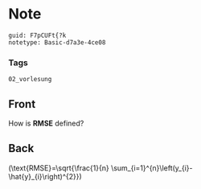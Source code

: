 # Note
```
guid: F7pCUFt{?k
notetype: Basic-d7a3e-4ce08
```

### Tags
```
02_vorlesung
```

## Front
How is <b>RMSE</b> defined?

## Back
\(\text{RMSE}=\sqrt{\frac{1}{n} \sum_{i=1}^{n}\left(y_{i}-\hat{y}_{i}\right)^{2}}\)
